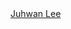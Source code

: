 <script src="https://platform.linkedin.com/badges/js/profile.js" async defer type="text/javascript"></script>
<div class="badge-base LI-profile-badge" data-locale="ko_KR" data-size="large" data-theme="light" data-type="HORIZONTAL" data-vanity="juhwan-lee" data-version="v1"><a class="badge-base__link LI-simple-link" href="https://www.linkedin.com/in/juhwan-lee?trk=profile-badge">Juhwan Lee</a></div>
              
